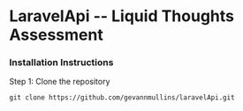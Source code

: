 # LaravelApi -- Liquid Thoughts Assessment 
### Installation Instructions

Step 1: Clone the repository

` git clone https://github.com/gevannmullins/laravelApi.git `

